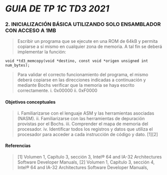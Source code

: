 # _GUIA DE TP 1C TD3 2021_
### 2. INICIALIZACIÓN BÁSICA UTILIZANDO SOLO ENSAMBLADOR CON ACCESO A 1MB                                                                                   
> Escribir un programa que se ejecute en una ROM de 64kB y permita copiarse a sí mismo en cualquier zona de memoria. A tal fin se deberá implementar la función:
```
void *td3_memcopy(void *destino, const void *origen unsigned int num_bytes);
```
> Para validar el correcto funcionamiento del programa, el mismo deberá copiarse en las direcciones indicadas a continuación y mediante Bochs verificar que la memoria se haya escrito correctamente.
i. 0x00000
ii. 0xF0000 

#### Objetivos conceptuales                                                                                                
>i. Familiarizarse con el lenguaje ASM y las herramientas asociadas (NASM).
ii. Familiarizarse con las herramientas de depuración provistas por el Bochs.
iii. Comprender el mapa de memoria del procesador.
iv. Identificar todos los registros y datos que utiliza el procesador para acceder a cada
instrucción de código y dato. [1][2]

#### Referencias  

> [1] Volumen 1, Capítulo 3, sección 3, Intel® 64 and IA-32 Architectures Software Developer Manuals,
[2] Volumen 1, Capítulo 3, sección 4, Intel® 64 and IA-32 Architectures Software Developer Manuals,
